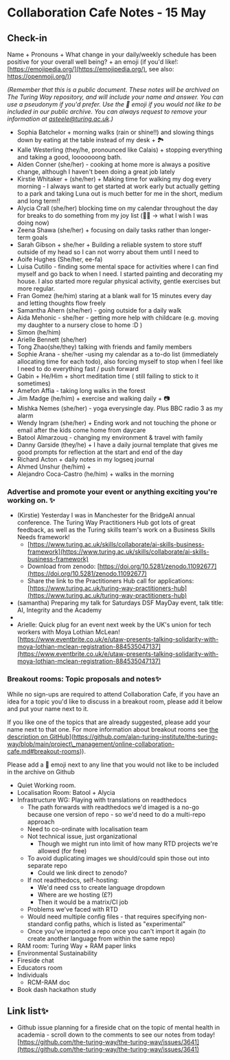 # Collaboration Cafe Notes - 15 May

## Check-in

Name + Pronouns + What change in your daily/weekly schedule has been positive for your overall well being?  + an emoji (if you'd like!: [https://emojipedia.org/](https://emojipedia.org/), see also: [https://openmoji.org/)](https://openmoji.org/))

*(Remember that this is a public document. These notes will be archived on The Turing Way repository, and will include your name and answer. You can use a pseudonym if you'd prefer. Use the 🤫 emoji if you would not like to be included in our public archive. You can always request to remove your information at asteele@turing.ac.uk.)*

* Sophia Batchelor + morning walks (rain or shine!!) and slowing things down by eating at the table instead of my desk + 🏞️
* Kalle Westerling (they/he, pronounced like Calais) + stopping everything and taking a good, looooooong bath.
* Alden Conner (she/her) - cooking at home more is always a positive change, although I haven't been doing a great job lately
* Kirstie Whitaker + (she/her) + Making time for walking my dog every morning - I always want to get started at work early but actually getting to a park and taking Luna out is much better for me in the short, medium and long term!!
* Alycia Crall (she/her) blocking time on my calendar throughout the day for breaks to do something from my joy list (🚵‍♀️ -> what I wish I was doing now)
* Zeena Shawa (she/her) + focusing on daily tasks rather than longer-term goals
* Sarah Gibson + she/her + Building a reliable system to store stuff outside of my head so I can not worry about them until I need to
* Aoife Hughes (She/her, ee-fa)
* Luisa Cutillo - finding some mental space for activities where I can find myself and go back to when I need. I started painting and decorating my house. I also started more regular physical activity, gentle exercises but more regular.
* Fran Gomez (he/him) staring at a blank wall for 15 minutes every day and letting thoughts flow freely
* Samantha Ahern (she/her) - going outside for a daily walk
* Aida Mehonic - she/her - getting more help with childcare (e.g. moving my daughter to a nursery close to home  :D )
* Simon (he/him)
* Arielle Bennett (she/her) 
* Tong Zhao(she/they) talking with friends and family members 
* Sophie Arana - she/her -using my calendar as a to-do list (immediately allocating time for each todo), also  forcing myself to stop when I feel like I need to do everything fast / push forward
* Gabin + He/Him + short meditation time ( still failing to stick to it sometimes)
* Amefon Affia - taking long walks in the forest
* Jim Madge (he/him) + exercise and walking daily + 📷
* Mishka Nemes (she/her) - yoga everysingle day. Plus BBC radio 3 as my alarm
* Wendy Ingram (she/her) + Ending work and not touching the phone or email after the kids come home from daycare
* Batool Almarzouq - changing my environment \& travel with family
* Danny Garside (they/he) + I have a daily journal template that gives me good prompts for reflection at the start and end of the day
* Richard Acton + daily notes in my logseq journal
* Ahmed Unshur (he/him) + 
* Alejandro Coca-Castro (he/him) + walks in the morning

### Advertise and promote your event or anything exciting you're working on. ✨

* (Kirstie) Yesterday I was in Manchester for the BridgeAI annual conference. The Turing Way Practitioners Hub got lots of great feedback, as well as the Turing skills team's work on a Business Skills Needs framework!
    * [https://www.turing.ac.uk/skills/collaborate/ai-skills-business-framework](https://www.turing.ac.uk/skills/collaborate/ai-skills-business-framework)
    * Download from zenodo: [https://doi.org/10.5281/zenodo.11092677](https://doi.org/10.5281/zenodo.11092677)
    * Share the link to the Practitioners Hub call for applications: [https://www.turing.ac.uk/turing-way-practitioners-hub](https://www.turing.ac.uk/turing-way-practitioners-hub)
*  (samantha) Preparing my talk for Saturdays DSF MayDay event, talk title: AI, Integrity and the Academy
*  
*  Arielle: Quick plug for an event next week by the UK's union for tech workers with Moya Lothian McLean! [https://www.eventbrite.co.uk/e/utaw-presents-talking-solidarity-with-moya-lothian-mclean-registration-884535047137](https://www.eventbrite.co.uk/e/utaw-presents-talking-solidarity-with-moya-lothian-mclean-registration-884535047137) 

### Breakout rooms: Topic proposals and notes✨ 

While no sign-ups are required to attend Collaboration Cafe, if you have an idea for a topic you'd like to discuss in a breakout room, please add it below and put your name next to it. 

If you like one of the topics that are already suggested, please add your name next to that one. For more information about breakout rooms see [the description on GitHub]([https://github.com/alan-turing-institute/the-turing-way/blob/main/project\_management/online-collaboration-cafe.md#breakout-rooms)](https://github.com/alan-turing-institute/the-turing-way/blob/main/project\_management/online-collaboration-cafe.md#breakout-rooms)).

Please add a 🤫 emoji next to any line that you would not like to be included in the archive on Github

* Quiet Working room.
* Localisation Room: Batool + Alycia
* Infrastructure WG: Playing with translations on readthedocs
    * The path forwards with readthedocs we'd imaged is a no-go because one version of repo - so we'd need to do a multi-repo approach
    * Need to co-ordinate with localisation team
    * Not technical issue, just organizational
        * Though we might run into limit of how many RTD projects we're allowed (for free)
    * To avoid duplicating images we should/could spin those out into separate repo
        * Could we link direct to zenodo?
    * If not readthedocs, self-hosting:
        * We'd need css to create language dropdown
        * Where are we hosting (£?)
        * Then it would be a matrix/CI job
    * Problems we've faced with RTD
    * Would need multiple config files - that requires specifying non-standard config paths, which is listed as "experimental"
    * Once you've imported a repo once you can't import it again (to create another language from within the same repo)
* RAM room: Turing Way + RAM paper links
* Environmental Sustainability
* Fireside chat
* Educators room
* Individuals
    * RCM-RAM doc
* Book dash hackathon study


##  Link list✨ 

*  Github issue planning for a fireside chat on the topic of mental health in academia - scroll down to the comments to see our notes from today! [https://github.com/the-turing-way/the-turing-way/issues/3641](https://github.com/the-turing-way/the-turing-way/issues/3641)